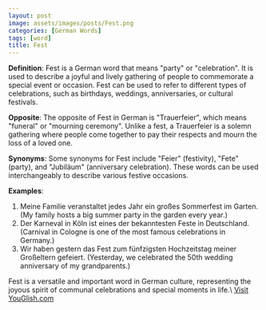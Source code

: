 ```yaml
---
layout: post
image: assets/images/posts/Fest.png
categories: [German Words]
tags: [word]
title: Fest
---
```


**Definition**: Fest is a German word that means "party" or "celebration". It is used to describe a joyful and lively gathering of people to commemorate a special event or occasion. Fest can be used to refer to different types of celebrations, such as birthdays, weddings, anniversaries, or cultural festivals.

**Opposite**: The opposite of Fest in German is "Trauerfeier", which means "funeral" or "mourning ceremony". Unlike a fest, a Trauerfeier is a solemn gathering where people come together to pay their respects and mourn the loss of a loved one.

**Synonyms**: Some synonyms for Fest include "Feier" (festivity), "Fete" (party), and "Jubiläum" (anniversary celebration). These words can be used interchangeably to describe various festive occasions.

**Examples**:

1. Meine Familie veranstaltet jedes Jahr ein großes Sommerfest im Garten. (My family hosts a big summer party in the garden every year.)
2. Der Karneval in Köln ist eines der bekanntesten Feste in Deutschland. (Carnival in Cologne is one of the most famous celebrations in Germany.)
3. Wir haben gestern das Fest zum fünfzigsten Hochzeitstag meiner Großeltern gefeiert. (Yesterday, we celebrated the 50th wedding anniversary of my grandparents.)

Fest is a versatile and important word in German culture, representing the joyous spirit of communal celebrations and special moments in life.\ <a id="yg-widget-0" class="youglish-widget" data-query="Fest" data-lang="german" data-components="8412" data-auto-start="0" data-bkg-color="theme_light" data-title="How%20to%20pronounce%20Fest%20in%20German"  rel="nofollow" href="https://youglish.com">Visit YouGlish.com</a><script async src="https://youglish.com/public/emb/widget.js" charset="utf-8"></script>